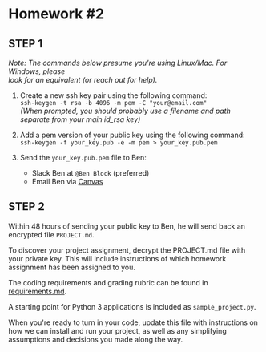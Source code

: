 # Homework #2

## STEP 1

_Note: The commands below presume you're using Linux/Mac.  For Windows, please_  
_look for an equivalent (or reach out for help)._

1.  Create a new ssh key pair using the following command:  
    ```ssh-keygen -t rsa -b 4096 -m pem -C "your@email.com"```  
    _(When prompted, you should probably use a filename and path separate from your main id_rsa key)_

2.  Add a pem version of your public key using the following command:  
    ```ssh-keygen -f your_key.pub -e -m pem > your_key.pub.pem```

3.  Send the `your_key.pub.pem` file to Ben:
    - Slack Ben at `@Ben Block` (preferred)
    - Email Ben via [Canvas](https://canvas.uchicago.edu/conversations#filter=type=inbox)

## STEP 2

Within 48 hours of sending your public key to Ben, he will send back an encrypted file `PROJECT.md`.

To discover your project assignment, decrypt the PROJECT.md file with your private key.
This will include instructions of which homework assignment has been assigned to you.

The coding requirements and grading rubric can be found in [requirements.md](requirements.md).

A starting point for Python 3 applications is included as `sample_project.py`.

When you're ready to turn in your code, update this file
with instructions on how we can install and run your project,
as well as any simplifying assumptions and decisions you
made along the way.
